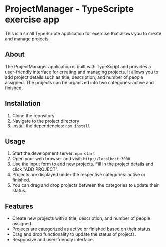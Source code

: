 # ProjectManager - TypeScripte exercise app

This is a small TypeScripte application for exercise that allows you to create and manage projects.

## About

The ProjectManager application is built with TypeScript and provides a user-friendly interface for creating and managing projects. It allows you to add project details such as title, description, and number of people assigned. The projects can be organized into two categories: active and finished.

## Installation

1. Clone the repository
2. Navigate to the project directory
3. Install the dependencies: `npm install`

## Usage

1. Start the development server: `npm start`
2. Open your web browser and visit: `http://localhost:3000`
3. Use the input form to add new projects. Fill in the project details and click "ADD PROJECT".
4. Projects are displayed under the respective categories: active or finished.
5. You can drag and drop projects between the categories to update their status.

## Features

- Create new projects with a title, description, and number of people assigned.
- Projects are categorized as active or finished based on their status.
- Drag and drop functionality to update the status of projects.
- Responsive and user-friendly interface.
